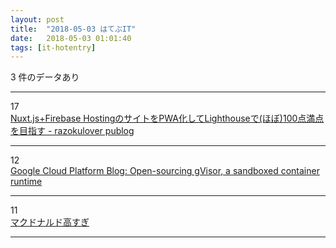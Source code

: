 ```yaml
---
layout: post
title:  "2018-05-03 はてぶIT"
date:   2018-05-03 01:01:40
tags: [it-hotentry]
---
```

3 件のデータあり

<hr><div class="row">
<div class="col-1"><span class="badge badge-pill badge-success h2">17</span></div>
<div class="col-11"><a href='https://razokulover.hateblo.jp/entry/2018/05/02/175235' target='_blank'>Nuxt.js+Firebase HostingのサイトをPWA化してLighthouseで(ほぼ)100点満点を目指す - razokulover publog</a></div>
</div>
<hr>
<div class="row">
<div class="col-1"><span class="badge badge-pill badge-success h2">12</span></div>
<div class="col-11"><a href='https://cloudplatform.googleblog.com/2018/05/Open-sourcing-gVisor-a-sandboxed-container-runtime.html' target='_blank'>Google Cloud Platform Blog: Open-sourcing gVisor, a sandboxed container runtime</a></div>
</div>
<hr>
<div class="row">
<div class="col-1"><span class="badge badge-pill badge-success h2">11</span></div>
<div class="col-11"><a href='https://anond.hatelabo.jp/20180502164021' target='_blank'>マクドナルド高すぎ</a></div>
</div>
<hr>
